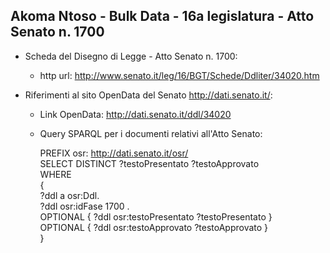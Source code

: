 ## Akoma Ntoso - Bulk Data - 16a legislatura - Atto Senato n. 1700 ##

* Scheda del Disegno di Legge - Atto Senato n. 1700:
	* http url: http://www.senato.it/leg/16/BGT/Schede/Ddliter/34020.htm

* Riferimenti al sito OpenData del Senato http://dati.senato.it/:
	* Link OpenData: http://dati.senato.it/ddl/34020
	* Query SPARQL per i documenti relativi all'Atto Senato:

        PREFIX osr: <http://dati.senato.it/osr/>  
		SELECT DISTINCT ?testoPresentato ?testoApprovato  
		WHERE  
		{  
		    ?ddl a osr:Ddl.  
		    ?ddl osr:idFase 1700 .  
		    OPTIONAL { ?ddl osr:testoPresentato ?testoPresentato }  
		    OPTIONAL { ?ddl osr:testoApprovato ?testoApprovato }  
		}
		